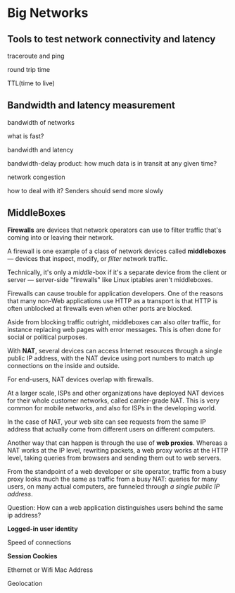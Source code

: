 # Big Networks



## Tools to test network connectivity and latency

traceroute and ping

round trip time

TTL(time to live)



## Bandwidth and latency measurement

bandwidth of networks



what is fast?

bandwidth and latency



bandwidth-delay product: how much data is in transit at any given time?



network congestion

how to deal with it? Senders should send more slowly



## MiddleBoxes

**Firewalls** are devices that network operators can use to filter traffic that's coming into or leaving their network.

A firewall is one example of a class of network devices called **middleboxes** — devices that inspect, modify, or *filter* network traffic. 

Technically, it's only a *middle*-box if it's a separate device from the client or server — server-side "firewalls" like Linux iptables aren't middleboxes.

Firewalls can cause trouble for application developers. One of the reasons that many non-Web applications use HTTP as a transport is that HTTP is often unblocked at firewalls even when other ports are blocked.

Aside from blocking traffic outright, middleboxes can also *alter* traffic, for instance replacing web pages with error messages. This is often done for social or political purposes.



With **NAT**, several devices can access Internet resources through a single public IP address, with the NAT device using port numbers to match up connections on the inside and outside.

For end-users, NAT devices overlap with firewalls. 

 At a larger scale, ISPs and other organizations have deployed NAT devices for their whole customer networks, called carrier-grade NAT. This is very common for mobile networks, and also for ISPs in the developing world.

In the case of NAT, your web site can see requests from the same IP address that actually come from different users on different computers.



Another way that can happen is through the use of **web proxies**. Whereas a NAT works at the IP level, rewriting packets, a web proxy works at the HTTP level, taking queries from browsers and sending them out to web servers.

From the standpoint of a web developer or site operator, traffic from a busy proxy looks much the same as traffic from a busy NAT: queries for many users, on many actual computers, are funneled through *a single public IP address*.

Question: How can a web application distinguishes users behind the same ip address?

**Logged-in user identity**

Speed of connections

**Session Cookies**

Ethernet or Wifi Mac Address

Geolocation